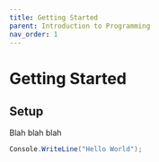 ```yaml
---
title: Getting Started
parent: Introduction to Programming
nav_order: 1
---
```


# Getting Started

## Setup

Blah blah blah

```csharp
Console.WriteLine("Hello World");
```
